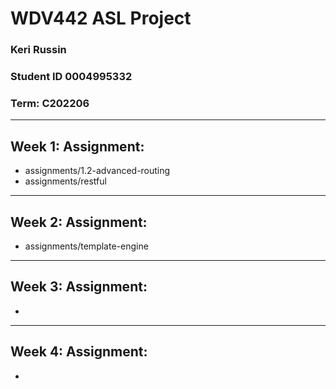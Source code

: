 # WDV442 ASL Project
### Keri Russin
### Student ID 0004995332
### Term: C202206

---
## Week 1: Assignment:
- assignments/1.2-advanced-routing
- assignments/restful

---

## Week 2: Assignment:
- assignments/template-engine

---

## Week 3: Assignment:
- 

---

## Week 4: Assignment:
-